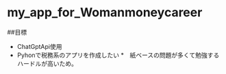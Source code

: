 # my_app_for_Womanmoneycareer

##目標
* ChatGptApi使用
* Pyhonで税務系のアプリを作成したい
*　紙ベースの問題が多くて勉強するハードルが高いため。
